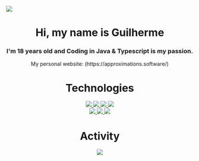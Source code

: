 ![](https://komarev.com/ghpvc/?username=guikaua12&color=dc143c)

<div align="center">
  <div>
    <h1>Hi, my name is Guilherme</h1>
    <h3>I'm 18 years old and Coding in Java & Typescript is my passion.</h3>
    <p>My personal website: (https://approximations.software/)</p>
  </div>

  <div style="display='flex'">
    <h1>Technologies</h1>
    <a href="https://github.com/guikaua12">
      <img src="https://img.shields.io/badge/Java-ED8B00?style=for-the-badge&logo=java&logoColor=white"/>
      <img src="https://img.shields.io/badge/JavaScript-F7DF1E?style=for-the-badge&logo=javascript&logoColor=black" />
      <img src="https://img.shields.io/badge/TypeScript-007ACC?style=for-the-badge&logo=typescript&logoColor=white" />
      <img src="https://img.shields.io/badge/Node.js-43853D?style=for-the-badge&logo=node.js&logoColor=white" />
      <br/>
      <img src="https://img.shields.io/badge/next.js-000000?style=for-the-badge&logo=next.js&logoColor=white" />
      <img src="https://img.shields.io/badge/Express.js-404D59?style=for-the-badge&logo=express&logoColor=white" />
      <img src="https://img.shields.io/badge/React-20232A?style=for-the-badge&logo=react&logoColor=61DAFB" />
    </a>
  </div>
  
  <div>
    <h1>Activity</h1>
    <a href='https://github.com/guikaua12'>
      <img src='https://github-readme-stats.vercel.app/api/wakatime?username=guikaua12&range=all_time&layout=compact&theme=dark'>
    <a>
  </div>
</div>
